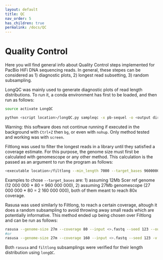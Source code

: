 ```yaml
---
layout: default
title: QC
nav_order: 5
has_children: true
permalink: /docs/QC
---
```


# Quality Control

Here you will find general info about Quality Control steps implemented for PacBio HiFi DNA sequencing reads. In general, these stepes can be considered as 1) diagnostic plots, 2) longest read subsetting, 3) random subsampling. 


LongQC was mainly used to generate diagnostic plots of read length distributions. To run it, a conda environment has first to be loaded, and then run as follows:

```bash
source activate LongQC

python <script location>/longQC.py sampleqc -x pb-sequel -o <output directory> --ncpu <number; normally 8> <input>.fastq
```

Warning: this software does not continue running if executed in the background with `Ctrl+Z` then `bg`, or even with `nohup`. Only method tested and working was with `screen`.

Filtlong was used to filter the longest reads in a library until they satisfied a coverage estimate. For this purpose, the genome size must first be calculated with genomescope or any other method. This calculation is the passed as an argument to run the program as follows:

```bash
<executable location>/filtlong --min_length 7000 --target_bases 960000000 <input>.fastq | gzip > <output>.fastq.gz
```

Examples to chose `--target_bases` are: 1) assuming 12Mb Scer ref genome (12 000 000 * 80 = 960 000 000), 2) assuming 27Mb genomescope (27 000 000 * 80 = 2 160 000 000), both of them meant to reach 80x coverage.

Rasusa was used similarly to Filtlong, to reach a certain coverage, altough it does a random subsampling to avoid throwing away small reads which are potentially informative. This method ended up being chosen over Filtlong and can be run as follows:

```bash
rasusa --genome-size 27m --coverage 80 --input <>.fastq --seed 123 --output <>_80x.fastq
#or 
rasusa --genome-size 27m --coverage 160 --input <>.fastq --seed 123 -v > <>_160x.fastq
```

Both `rasusa` and `filtlong` subsamplings were verified for their length distribution using `longQC`.
